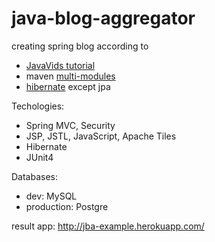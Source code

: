 # java-blog-aggregator
creating spring blog according to 
+ <a href = "https://www.youtube.com/playlist?list=PLmcxdcWPhFqMq2BctGktOcIJKUw23wJeh" target="_blank">JavaVids tutorial</a>
+ maven  <a href="https://maven.apache.org/guides/mini/guide-multiple-modules.html" target="_blank">multi-modules</a>
+ <a href="http://www.tutorialspoint.com/hibernate/" target="_blank">hibernate</a> except jpa


Techologies:
+ Spring MVC, Security
+ JSP, JSTL, JavaScript, Apache Tiles
+ Hibernate
+ JUnit4

Databases:
- dev: MySQL
- production: Postgre

result app: http://jba-example.herokuapp.com/
